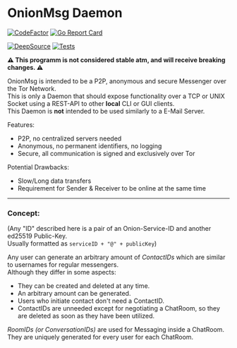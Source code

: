 # OnionMsg Daemon

[![CodeFactor](https://www.codefactor.io/repository/github/craumix/onionmsg/badge)](https://www.codefactor.io/repository/github/craumix/onionmsg)
[![Go Report Card](https://goreportcard.com/badge/github.com/craumix/onionmsg)](https://goreportcard.com/report/github.com/craumix/onionmsg)

[![DeepSource](https://deepsource.io/gh/Craumix/onionmsg.svg/?label=active+issues&show_trend=true)](https://deepsource.io/gh/Craumix/onionmsg/?ref=repository-badge)
[![Tests](https://github.com/Craumix/onionmsg/actions/workflows/test.yaml/badge.svg)](https://github.com/Craumix/onionmsg/actions/workflows/test.yaml)

**⚠️ This programm is not considered stable atm, and will receive breaking changes. ⚠️**

OnionMsg is intended to be a P2P, anonymous and secure Messenger over the Tor Network.  
This is only a Daemon that should expose functionality over a TCP or UNIX Socket using a REST-API to other **local** CLI or GUI clients.  
This Daemon is **not** intended to be used similarly to a E-Mail Server.

Features:
- P2P, no centralized servers needed
- Anonymous, no permanent identifiers, no logging
- Secure, all communication is signed and exclusively over Tor

Potential Drawbacks:
- Slow/Long data transfers
- Requirement for Sender & Receiver to be online at the same time

<hr>

### Concept:
(Any "ID" described here is a pair of an Onion-Service-ID and another ed25519 Public-Key.  
Usually formatted as `serviceID + "@" + publicKey`)

Any user can generate an arbitrary amount of *ContactIDs* which are similar to usernames for regular messengers.  
Although they differ in some aspects:
- They can be created and deleted at any time.
- An arbitrary amount can be generated.
- Users who initiate contact don't need a ContactID.
- ContactIDs are unneeded except for negotiating a ChatRoom, so they are deleted as soon as they have been utilized.

*RoomIDs (or ConversationIDs)* are used for Messaging inside a ChatRoom. They are uniquely generated for every user for each ChatRoom.
